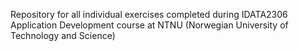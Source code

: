 Repository for all individual exercises completed during IDATA2306 Application Development course at NTNU (Norwegian University of Technology and Science)
